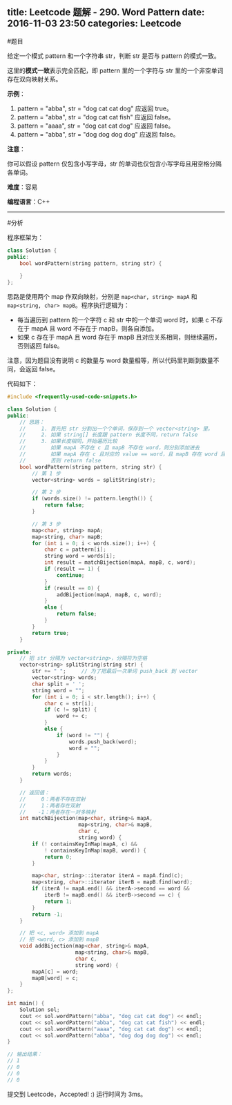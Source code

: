title: Leetcode 题解 - 290. Word Pattern
date: 2016-11-03 23:50
categories: Leetcode
---

#题目

给定一个模式 pattern 和一个字符串 str，判断 str 是否与 pattern 的模式一致。

这里的**模式一致**表示完全匹配，即 pattern 里的一个字符与 str 里的一个非空单词存在双向映射关系。

<!-- more -->

**示例**：

1. pattern = "abba", str = "dog cat cat dog" 应返回 true。
2. pattern = "abba", str = "dog cat cat fish" 应返回 false。
3. pattern = "aaaa", str = "dog cat cat dog" 应返回 false。
4. pattern = "abba", str = "dog dog dog dog" 应返回 false。

**注意**：

你可以假设 pattern 仅包含小写字母，str 的单词也仅包含小写字母且用空格分隔各单词。

**难度**：容易

**编程语言**：C++

---

#分析

程序框架为：

```cpp
class Solution {
public:
    bool wordPattern(string pattern, string str) {
        
    }
};
```

思路是使用两个 map 作双向映射，分别是 `map<char, string> mapA` 和 `map<string, char> mapB`。程序执行逻辑为：

* 每当遍历到 pattern 的一个字符 c 和 str 中的一个单词 word 时，如果 c 不存在于 mapA 且 word 不存在于 mapB，则各自添加。
* 如果 c 存在于 mapA 且 word 存在于 mapB 且对应关系相同，则继续遍历，否则返回 false。

注意，因为题目没有说明 c 的数量与 word 数量相等，所以代码里判断到数量不同，会返回 false。

代码如下：

```cpp
#include <frequently-used-code-snippets.h>

class Solution {
public:
    // 思路：
    //     1. 首先把 str 分割出一个个单词，保存到一个 vector<string> 里。
    //     2. 如果 string[] 长度跟 pattern 长度不同，return false
    //     3. 如果长度相同，开始遍历比较
    //        如果 mapA 不存在 c 且 mapB 不存在 word，则分别添加进去
    //        如果 mapA 存在 c 且对应的 value == word，且 mapB 存在 word 且对应的 value == c，则继续遍历下一个 c 和 word
    //        否则 return false
    bool wordPattern(string pattern, string str) {
        // 第 1 步
        vector<string> words = splitString(str);

        // 第 2 步
        if (words.size() != pattern.length()) {
            return false;
        }

        // 第 3 步
        map<char, string> mapA;
        map<string, char> mapB;
        for (int i = 0; i < words.size(); i++) {
            char c = pattern[i];
            string word = words[i];
            int result = matchBijection(mapA, mapB, c, word);
            if (result == 1) {
                continue;
            }
            if (result == 0) {
                addBijection(mapA, mapB, c, word);
            }
            else {
                return false;
            }
        }
        return true;
    }

private:
    // 把 str 分隔为 vector<string>，分隔符为空格
    vector<string> splitString(string str) {
        str += " ";     // 为了把最后一次单词 push_back 到 vector
        vector<string> words;
        char split = ' ';
        string word = "";
        for (int i = 0; i < str.length(); i++) {
            char c = str[i];
            if (c != split) {
                word += c;
            }
            else {
                if (word != "") {
                    words.push_back(word);
                    word = "";
                }
            }
        }
        return words;
    }

    // 返回值：
    //     0：两者不存在双射
    //     1：两者存在双射
    //    -1：两者存在一对多映射
    int matchBijection(map<char, string>& mapA,
                       map<string, char>& mapB,
                       char c,
                       string word) {
        if (! containsKeyInMap(mapA, c) &&
            ! containsKeyInMap(mapB, word)) {
            return 0;
        }

        map<char, string>::iterator iterA = mapA.find(c);
        map<string, char>::iterator iterB = mapB.find(word);
        if (iterA != mapA.end() && iterA->second == word &&
            iterB != mapB.end() && iterB->second == c) {
            return 1;
        }
        return -1;
    }

    // 把 <c, word> 添加到 mapA
    // 把 <word, c> 添加到 mapB
    void addBijection(map<char, string>& mapA,
                      map<string, char>& mapB,
                      char c,
                      string word) {
        mapA[c] = word;
        mapB[word] = c;
    }
};

int main() {
    Solution sol;
    cout << sol.wordPattern("abba", "dog cat cat dog") << endl;
    cout << sol.wordPattern("abba", "dog cat cat fish") << endl;
    cout << sol.wordPattern("aaaa", "dog cat cat dog") << endl;
    cout << sol.wordPattern("abba", "dog dog dog dog") << endl;
}

// 输出结果：
// 1
// 0
// 0
// 0
```

提交到 Leetcode，Accepted! :) 运行时间为 3ms。
